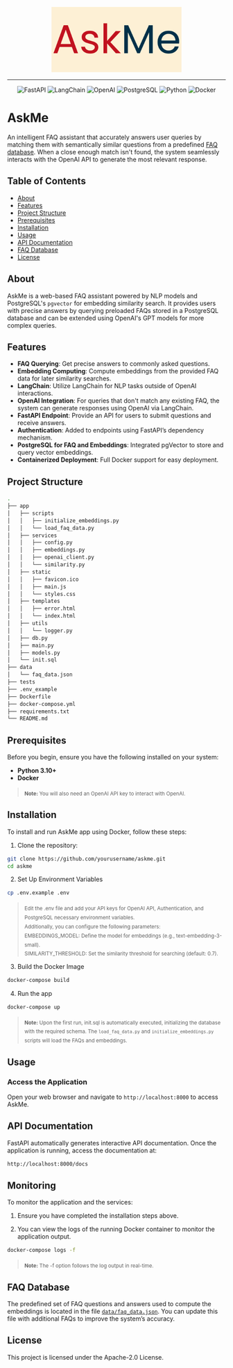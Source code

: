 <div align="center">

<p align="center"> <img src="https://github.com/lkmeta/askme/blob/main/app/static/askme.png" width="300px"></p>

<hr class="custom-line">

</div>

<div align="center">
  <p>
    <img src="https://img.shields.io/badge/FastAPI-1f425f.svg" alt="FastAPI">
    <img src="https://img.shields.io/badge/LangChain-1f425f.svg" alt="LangChain">
    <img src="https://img.shields.io/badge/OpenAI-1f425f.svg" alt="OpenAI">
    <img src="https://img.shields.io/badge/PostgreSQL-1f425f.svg" alt="PostgreSQL">
    <img src="https://img.shields.io/badge/Python_3.10-1f425f.svg" alt="Python">
    <img src="https://img.shields.io/badge/Docker-1f425f.svg" alt="Docker">
  </p>
</div>

# AskMe
An intelligent FAQ assistant that accurately answers user queries by matching them with semantically similar questions from a predefined [FAQ database](https://github.com/lkmeta/askme/blob/main/data/faq_data.json). When a close enough match isn't found, the system seamlessly interacts with the OpenAI API to generate the most relevant response.


## Table of Contents

- [About](#about)
- [Features](#features)
- [Project Structure](#project-structure)
- [Prerequisites](#prerequisites)
- [Installation](#installation)
- [Usage](#usage)
- [API Documentation](#api-documentation)
- [FAQ Database](#faq-database)  
- [License](#license)

## About

AskMe is a web-based FAQ assistant powered by NLP models and PostgreSQL's `pgvector` for embedding similarity search. It provides users with precise answers by querying preloaded FAQs stored in a PostgreSQL database and can be extended using OpenAI's GPT models for more complex queries.

## Features

- **FAQ Querying**: Get precise answers to commonly asked questions.
- **Embedding Computing**: Compute embeddings from the provided FAQ data for later similarity searches.
- **LangChain**: Utilize LangChain for NLP tasks outside of OpenAI interactions.
- **OpenAI Integration**: For queries that don't match any existing FAQ, the system can generate responses using OpenAI via LangChain.
- **FastAPI Endpoint**: Provide an API for users to submit questions and receive answers.
- **Authentication**: Added to endpoints using FastAPI’s dependency mechanism.
- **PostgreSQL for FAQ and Embeddings**: Integrated pgVector to store and query vector embeddings.
- **Containerized Deployment**: Full Docker support for easy deployment.

## Project Structure

```bash
.
├── app
│   ├── scripts
│   │   ├── initialize_embeddings.py
│   │   └── load_faq_data.py
│   ├── services
│   │   ├── config.py
│   │   ├── embeddings.py
│   │   ├── openai_client.py
│   │   └── similarity.py
│   ├── static
│   │   ├── favicon.ico
│   │   ├── main.js
│   │   └── styles.css
│   ├── templates
│   │   ├── error.html
│   │   └── index.html
│   ├── utils
│   │   └── logger.py
│   ├── db.py
│   ├── main.py
│   ├── models.py
│   └── init.sql
├── data
│   └── faq_data.json
├── tests
├── .env_example
├── Dockerfile
├── docker-compose.yml
├── requirements.txt
└── README.md
```

## Prerequisites

Before you begin, ensure you have the following installed on your system:

- **Python 3.10+**
- **Docker** 

>  <sub>**Note:** You will also need an OpenAI API key to interact with OpenAI.</sub>

## Installation

To install and run AskMe app using Docker, follow these steps:

1. Clone the repository:
```sh
git clone https://github.com/yourusername/askme.git
cd askme
```

2. Set Up Environment Variables

  ```sh
  cp .env.example .env
  ```
> <sub>Edit the .env file and add your API keys for OpenAI API, Authentication, and PostgreSQL necessary environment variables.    
Additionally, you can configure the following parameters:</sub>  
> <sub>EMBEDDINGS_MODEL: Define the model for embeddings (e.g., text-embedding-3-small).</sub>  
> <sub>SIMILARITY_THRESHOLD: Set the similarity threshold for searching (default: 0.7).</sub>  


3. Build the Docker Image  

  ```sh
 docker-compose build
  ```

4. Run the app

```sh
docker-compose up
```

>  <sub>**Note:** Upon the first run, init.sql is automatically executed, initializing the database with the required schema. The `load_faq_data.py` and `initialize_embeddings.py` scripts will load the FAQs and embeddings.</sub>  

## Usage

### Access the Application
Open your web browser and navigate to ```http://localhost:8000``` to access AskMe.

## API Documentation
FastAPI automatically generates interactive API documentation. Once the application is running, access the documentation at:
```bash
http://localhost:8000/docs
```

## Monitoring

To monitor the application and the services:

1. Ensure you have completed the installation steps above.

2. You can view the logs of the running Docker container to monitor the application output.
  ```sh
  docker-compose logs -f
  ```
>  <sub>**Note:** The -f option follows the log output in real-time.</sub>

## FAQ Database  
The predefined set of FAQ questions and answers used to compute the embeddings is located in the file [`data/faq_data.json`](https://github.com/lkmeta/askme/blob/main/data/faq_data.json). You can update this file with additional FAQs to improve the system’s accuracy.

## License
This project is licensed under the Apache-2.0 License.
